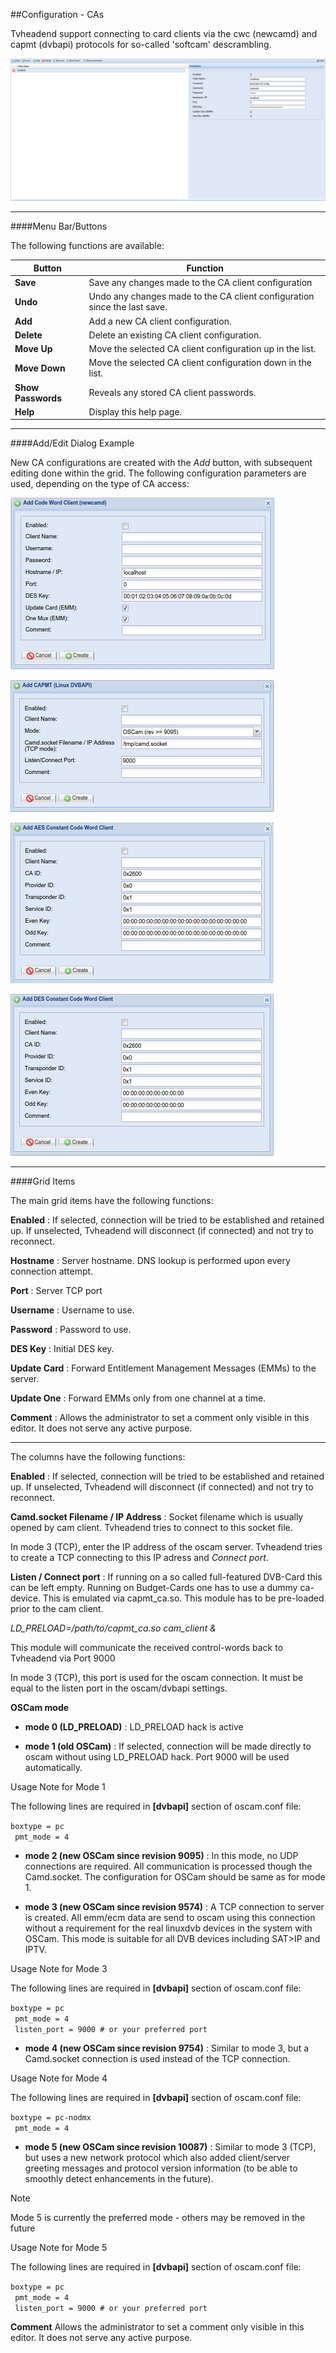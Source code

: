 ##Configuration - CAs

Tvheadend support connecting to card clients via the cwc (newcamd) and
capmt (dvbapi) protocols for so-called 'softcam' descrambling.

!['CAs' Tab](docresources/configcas.png)

---

####Menu Bar/Buttons

The following functions are available:

Button              | Function
--------------------|---------
**Save**            | Save any changes made to the CA client configuration
**Undo**            | Undo any changes made to the CA client configuration since the last save.
**Add**             | Add a new CA client configuration.
**Delete**          | Delete an existing CA client configuration.
**Move Up**         | Move the selected CA client configuration up in the list.
**Move Down**       | Move the selected CA client configuration down in the list.
**Show Passwords**  | Reveals any stored CA client passwords.
**Help**            | Display this help page.

---

####Add/Edit Dialog Example

New CA configurations are created with the _Add_ button, with subsequent 
editing done within the grid. The following configuration parameters are 
used, depending on the type of CA access:

!['Add/Edit CA' Dialog - CWC](docresources/configcanewcamd.png)

!['Add/Edit CA' Dialog - CAPMT](docresources/configcacapmt.png)

!['Add/Edit CA' Dialog - AES Constant CWC](docresources/configcaaescwc.png)

!['Add/Edit CA' Dialog - DES Constant CWC](docresources/configcadescwc.png)

---

####Grid Items

The main grid items have the following functions:

**Enabled**
: If selected, connection will be tried to be established and retained up.
  If unselected, Tvheadend will disconnect (if connected) and not try to
  reconnect.

**Hostname**
: Server hostname. DNS lookup is performed upon every connection attempt.

**Port**
: Server TCP port

**Username**
: Username to use.

**Password**
: Password to use.

**DES Key**
: Initial DES key.

**Update Card**
: Forward Entitlement Management Messages (EMMs) to the server.

**Update One**
: Forward EMMs only from one channel at a time.

**Comment**
: Allows the administrator to set a comment only visible in this editor.
  It does not serve any active purpose.

---

The columns have the following functions:

**Enabled**
: If selected, connection will be tried to be established and retained up.
  If unselected, Tvheadend will disconnect (if connected) and not try to
  reconnect.

**Camd.socket Filename / IP Address**
: Socket filename which is usually opened by cam client. Tvheadend tries
  to connect to this socket file.

 In mode 3 (TCP), enter the IP address of the oscam server. Tvheadend
tries to create a TCP connecting to this IP adress and *Connect port*.

**Listen / Connect port**
: If running on a so called full-featured DVB-Card this can be left empty.
  Running on Budget-Cards one has to use a dummy ca-device. This is
  emulated via capmt\_ca.so. This module has to be pre-loaded prior to the
  cam client.
  
*LD\_PRELOAD=/path/to/capmt\_ca.so cam\_client &*

This module will communicate the received control-words back to
Tvheadend via Port 9000

 In mode 3 (TCP), this port is used for the oscam connection. It must be
equal to the listen port in the oscam/dvbapi settings.

**OSCam mode**

* **mode 0 (LD\_PRELOAD)**
: LD\_PRELOAD hack is active

* **mode 1 (old OSCam)**
: If selected, connection will be made directly to oscam without using
  LD\_PRELOAD hack. Port 9000 will be used automatically.

<div class="admonition note">
<p class="admonition-title">Usage Note for Mode 1</p>
<p>The following lines are required in <strong>[dvbapi]</strong> section of oscam.conf
file:</p>
<code>boxtype = pc
 pmt_mode = 4</code>
</div>

* **mode 2 (new OSCam since revision 9095)**
: In this mode, no UDP connections are required. All communication is
  processed though the Camd.socket. The configuration for OSCam should be
  same as for mode 1.

* **mode 3 (new OSCam since revision 9574)**
: A TCP connection to server is created. All emm/ecm data are send to
  oscam using this connection without a requirement for the real linuxdvb
  devices in the system with OSCam. This mode is suitable for all DVB
  devices including SAT\>IP and IPTV.

<div class="admonition note">
<p class="admonition-title">Usage Note for Mode 3</p>
<p>The following lines are required in <strong>[dvbapi]</strong> section of oscam.conf
file:</p>
<code>boxtype = pc
 pmt_mode = 4
 listen_port = 9000 # or your preferred port</code>
</div>

* **mode 4 (new OSCam since revision 9754)**
: Similar to mode 3, but a Camd.socket connection is used instead of the
  TCP connection.

<div class="admonition note">
<p class="admonition-title">Usage Note for Mode 4</p>
<p>The following lines are required in <strong>[dvbapi]</strong> section of oscam.conf
file:</p>
<code>boxtype = pc-nodmx
 pmt_mode = 4</code>
</div>

* **mode 5 (new OSCam since revision 10087)**
: Similar to mode 3 (TCP), but uses a new network protocol which also
  added client/server greeting messages and protocol version information
  (to be able to smoothly detect enhancements in the future).

<div class="admonition tip">
<p class="admonition-title">Note</p>
<p>Mode 5 is currently the preferred mode - others may be removed in the future</p>
</div>


<div class="admonition note">
<p class="admonition-title">Usage Note for Mode 5</p>
<p>The following lines are required in <strong>[dvbapi]</strong> section of oscam.conf
file:</p>
<code>boxtype = pc
 pmt_mode = 4
 listen_port = 9000 # or your preferred port</code>
</div>

**Comment**
Allows the administrator to set a comment only visible in this editor.
It does not serve any active purpose.
